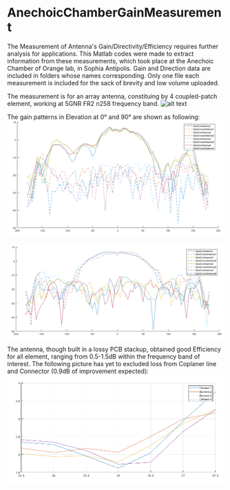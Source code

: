 # AnechoicChamberGainMeasurement
The Measurement of Antenna's Gain/Directivity/Efficiency requires further analysis for applications. This Matlab codes were made to extract information from these measurements, which took place at the Anechoic Chamber of Orange lab, in Sophia Antipolis. Gain and Direction data are included in folders whose names corresponding. Only one file each measurement is included for the sack of brevity and low volume uploaded.

The measurement is for an array antenna, constituing by 4 coupled-patch element, working at 5GNR FR2 n258 frequency band.
![alt text](https://github.com/Khainguyen1349/AnechoicChamberGainMeasurement/blob/master/Pictures/AntennaChamber.jpg)

The gain patterns in Elevation at 0° and 90° are shown as following:
![alt text](https://github.com/Khainguyen1349/AnechoicChamberGainMeasurement/blob/master/Pictures/GainElevationPhi90.png)

![alt text](https://github.com/Khainguyen1349/AnechoicChamberGainMeasurement/blob/master/Pictures/GainElevationPhi270.png)

The antenna, though built in a lossy PCB stackup, obtained good Efficiency for all element, ranging from 0.5-1.5dB within the frequency band of interest. The following picture has yet to excluded loss from Coplaner line and Connector (0.9dB of improvement expected):
![alt text](https://github.com/Khainguyen1349/AnechoicChamberGainMeasurement/blob/master/Pictures/Efficiency.png)
